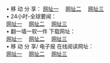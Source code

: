 &#8226; 移 动 分 享：
<a href="http://nb33.ga/c/" target="_blank">网址一</a>
　<a href="http://css22.gq/b/" target="_blank">网址二</a>
　<a href="http://ph26.ga/s/" target="_blank">网址三</a>
　<br />
&#8226; 24小时-全球要闻：<br /> 
<a href="http://nb33.ga/read/go/n1.html" target="_blank">网址一</a>
　<a href="http://css22.gq/read/go/n1.html" target="_blank">网址二</a>
　<a href="http://ph26.ga/read/go/n1.html" target="_blank">网址三</a>
　<br />
&#8226; 翻一墙一软一件 下载网址：<br /> 
<a href="http://nb33.ga/f/" target="_blank">网址一</a>
　<a href="http://css22.gq/ff/" target="_blank">网址二</a>
　<a href="http://ph26.ga/f/" target="_blank">网址三</a>
<br />
&#8226; 移 动 分 享/ 电子报 在线阅读网址：<br />
<a href="http://nb33.ga/c/" target="_blank">网址一</a>
　<a href="http://css22.gq/b/" target="_blank">网址二</a>
　<a href="http://ph26.ga/s/" target="_blank">网址三</a><br />
